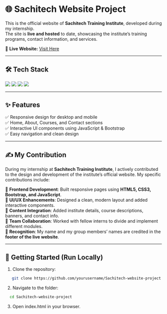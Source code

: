 # 🌐 Sachitech Website Project  

This is the official website of **Sachitech Training Institute**, developed during my internship.  
The site is **live and hosted** to date, showcasing the institute’s training programs, contact information, and services.  

🔗 **Live Website:** [Visit Here](https://www.sachitech.in/)   

---

## 🛠️ Tech Stack

<p align="left">
  <img src="https://img.shields.io/badge/HTML5-E34F26?style=for-the-badge&logo=html5&logoColor=white" />
  <img src="https://img.shields.io/badge/CSS3-1572B6?style=for-the-badge&logo=css3&logoColor=white" />
  <img src="https://img.shields.io/badge/JavaScript-F7DF1E?style=for-the-badge&logo=javascript&logoColor=black" />
  <img src="https://img.shields.io/badge/Bootstrap-563D7C?style=for-the-badge&logo=bootstrap&logoColor=white" />
</p>

---

## ✨ Features
✅ Responsive design for desktop and mobile  
✅ Home, About, Courses, and Contact sections  
✅ Interactive UI components using JavaScript & Bootstrap  
✅ Easy navigation and clean design  

---


## ✍️ My Contribution  

During my internship at **Sachitech Training Institute**, I actively contributed to the design and development of the institute’s official website. My specific contributions include:  

🔹 **Frontend Development**: Built responsive pages using **HTML5, CSS3, Bootstrap, and JavaScript**.  
🔹 **UI/UX Enhancements**: Designed a clean, modern layout and added interactive components.  
🔹 **Content Integration**: Added institute details, course descriptions, banners, and contact info.  
🔹 **Team Collaboration**: Worked with fellow interns to divide and implement different modules.  
🔹 **Recognition**: My name and my group members’ names are credited in the **footer of the live website**.  

---

## 🚀 Getting Started (Run Locally)

1. Clone the repository:
   
```bash
   git clone https://github.com/yourusername/Sachitech-website-project.git
```
2.  Navigate to the folder:
```bash
  cd Sachitech-website-project

```
3. Open index.html in your browser.

